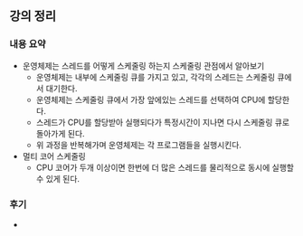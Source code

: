 ## 강의 정리
### 내용 요약
- 운영체제는 스레드를 어떻게 스케줄링 하는지 스케줄링 관점에서 알아보기
    - 운영체제는 내부에 스케줄링 큐를 가지고 있고, 각각의 스레드는 스케줄링 큐에서 대기한다.
    - 운영체제는 스케줄링 큐에서 가장 앞에있는 스레드를 선택하여 CPU에 할당한다.
    - 스레드가 CPU를 할당받아 실행되다가 특정시간이 지나면 다시 스케줄링 큐로 돌아가게 된다.
    - 위 과정을 반복해가며 운영체제는 각 프로그램들을 실행시킨다.
- 멀티 코어 스케줄링
    - CPU 코어가 두개 이상이면 한번에 더 많은 스레드를 물리적으로 동시에 실행할 수 있게 된다.

### 후기
- 